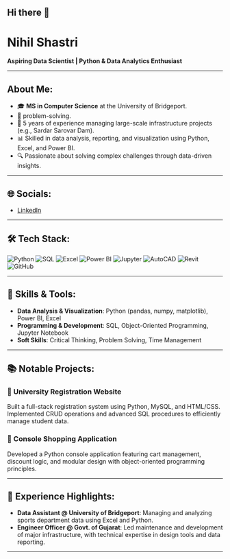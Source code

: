 ## Hi there 👋
# Nihil Shastri
**Aspiring Data Scientist | Python & Data Analytics Enthusiast**

---

## About Me:
- 🎓 **MS in Computer Science** at the University of Bridgeport.
- 🧠 problem-solving.
- 💼 5 years of experience managing large-scale infrastructure projects (e.g., Sardar Sarovar Dam).
- 📊 Skilled in data analysis, reporting, and visualization using Python, Excel, and Power BI.
- 🔍 Passionate about solving complex challenges through data-driven insights.

---

## 🌐 Socials:
- [LinkedIn](https://www.linkedin.com/in/nihil-shastri02091995/)

---

## 🛠️ Tech Stack:
![Python](https://img.shields.io/badge/-Python-3776AB?style=for-the-badge&logo=python&logoColor=white)
![SQL](https://img.shields.io/badge/-SQL-4479A1?style=for-the-badge&logo=postgresql&logoColor=white)
![Excel](https://img.shields.io/badge/-Excel-217346?style=for-the-badge&logo=microsoft-excel&logoColor=white)
![Power BI](https://img.shields.io/badge/-Power%20BI-F2C811?style=for-the-badge&logo=power-bi&logoColor=black)
![Jupyter](https://img.shields.io/badge/-Jupyter-F37626?style=for-the-badge&logo=jupyter&logoColor=white)
![AutoCAD](https://img.shields.io/badge/-AutoCAD-E34F26?style=for-the-badge&logo=autodesk&logoColor=white)
![Revit](https://img.shields.io/badge/-Revit-0C6EFA?style=for-the-badge&logo=autodesk&logoColor=white)
![GitHub](https://img.shields.io/badge/-GitHub-181717?style=for-the-badge&logo=github&logoColor=white)

---

## 🧠 Skills & Tools:
- **Data Analysis & Visualization**: Python (pandas, numpy, matplotlib), Power BI, Excel
- **Programming & Development**: SQL, Object-Oriented Programming, Jupyter Notebook
- **Soft Skills**: Critical Thinking, Problem Solving, Time Management

---

## 📚 Notable Projects:
### 🔹 University Registration Website
Built a full-stack registration system using Python, MySQL, and HTML/CSS. Implemented CRUD operations and advanced SQL procedures to efficiently manage student data.

### 🔹 Console Shopping Application
Developed a Python console application featuring cart management, discount logic, and modular design with object-oriented programming principles.

---

## 💼 Experience Highlights:
- **Data Assistant @ University of Bridgeport**: Managing and analyzing sports department data using Excel and Python.
- **Engineer Officer @ Govt. of Gujarat**: Led maintenance and development of major infrastructure, with technical expertise in design tools and data reporting.

---


